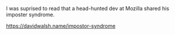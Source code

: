 

I was suprised to read that a head-hunted dev at Mozilla shared his imposter syndrome.

<https://davidwalsh.name/impostor-syndrome>